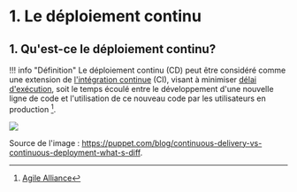 # 1. Le déploiement continu

## 1. Qu'est-ce le déploiement continu?

!!! info "Définition"
    Le déploiement continu (CD) peut être considéré comme une extension de [l'intégration continue](https://www.agilealliance.org/glossary/continuous-integration/) (CI), visant à minimiser [délai d'exécution](https://www.agilealliance.org/glossary/lead-time/), soit le temps écoulé entre le développement d'une nouvelle ligne de code et l'utilisation de ce nouveau code par les utilisateurs en production [^continuous-deployment].

[^continuous-deployment]: [Agile Alliance](https://www.agilealliance.org/glossary/continuous-deployment/)

![](https://puppet.com/sites/default/files/2016-09/puppet_continuous_diagram.gif)

Source de l'image : https://puppet.com/blog/continuous-delivery-vs-continuous-deployment-what-s-diff.
